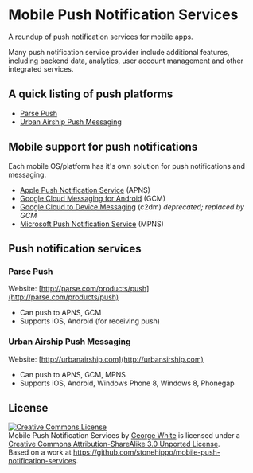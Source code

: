 # Mobile Push Notification Services

A roundup of push notification services for mobile apps.

Many push notification service provider include additional features, including backend data, analytics, user account management and other integrated services.

## A quick listing of push platforms

* [Parse Push](http://parse.com/products/push)
* [Urban Airship Push Messaging](http://urbanairship.com)

## Mobile support for push notifications

Each mobile OS/platform has it's own solution for push notifications and messaging.

* [Apple Push Notification Service](https://developer.apple.com/notifications/) (APNS)
* [Google Cloud Messaging for Android](http://developer.android.com/google/gcm/index.html) (GCM)
* [Google Cloud to Device Messaging](https://developers.google.com/android/c2dm/) (c2dm) *deprecated; replaced by GCM*
* [Microsoft Push Notification Service](http://msdn.microsoft.com/en-us/library/windowsphone/develop/ff402558%28v=vs.105%29.aspx) (MPNS)

## Push notification services

### Parse Push

Website: [http://parse.com/products/push](http://parse.com/products/push)

* Can push to APNS, GCM
* Supports iOS, Android (for receiving push)

### Urban Airship Push Messaging

Website: [http://urbanairship.com](http://urbansirship.com)

* Can push to APNS, GCM, MPNS
* Supports iOS, Android, Windows Phone 8, Windows 8, Phonegap

## License

<a rel="license" href="http://creativecommons.org/licenses/by-sa/3.0/deed.en_US"><img alt="Creative Commons License" style="border-width:0" src="http://i.creativecommons.org/l/by-sa/3.0/80x15.png" /></a><br /><span xmlns:dct="http://purl.org/dc/terms/" href="http://purl.org/dc/dcmitype/Text" property="dct:title" rel="dct:type">Mobile Push Notification Services</span> by <a xmlns:cc="http://creativecommons.org/ns#" href="http://stonehippo.com" property="cc:attributionName" rel="cc:attributionURL">George White</a> is licensed under a <a rel="license" href="http://creativecommons.org/licenses/by-sa/3.0/deed.en_US">Creative Commons Attribution-ShareAlike 3.0 Unported License</a>.<br />Based on a work at <a xmlns:dct="http://purl.org/dc/terms/" href="https://github.com/stonehippo/mobile-push-notification-services" rel="dct:source">https://github.com/stonehippo/mobile-push-notification-services</a>.